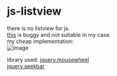 # js-listview
there is no listview for js.   
[this](https://github.com/nikolamin/Efficient-Html-ListView) is buggy and not suitable in my case.   
my cheap implementation:  
![image](https://github.com/KnIfER/js-listview/edit/master/忽必烈.gif)   

library used: 
[jquery.mousewheel](https://github.com/jquery/jquery-mousewheel)  
[jquery.seekbar](https://github.com/DHTMLGoodies/jquery-seekbar)  
 
